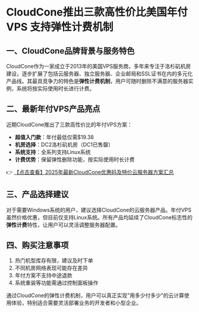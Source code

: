 # CloudCone推出三款高性价比美国年付VPS 支持弹性计费机制

## 一、CloudCone品牌背景与服务特色

CloudCone作为一家成立于2013年的美国VPS服务商，多年来专注于洛杉矶机房建设，逐步扩展了包括云服务器、独立服务器、企业邮局和SSL证书在内的多元化产品线。其最具竞争力的特色是**弹性计费机制**，用户可随时删除不满意的服务器实例，系统将按实际使用时长进行计费。

## 二、最新年付VPS产品亮点

近期CloudCone推出了三款高性价比的年付VPS方案：

- **超值入门款**：年付最低仅需$19.38
- **机房选择**：DC2洛杉矶机房（DC1已售罄）
- **系统支持**：全系列支持Linux系统
- **计费优势**：保留弹性删除功能，按实际使用时长计费

👉 [【点击查看】2025年最新CloudCone优惠码及特价云服务器方案汇总](https://bit.ly/Cloudcone)

## 三、产品选择建议

对于需要Windows系统的用户，建议选择CloudCone的云服务器产品。年付VPS虽然价格优惠，但目前仅支持Linux系统。所有产品均延续了CloudCone标志性的**弹性计费**特性，让用户可以灵活调整服务器配置。

## 四、购买注意事项

1. 热门机型库存有限，建议及时下单
2. 不同机房网络表现可能存在差异
3. 年付方案不支持中途退款
4. 系统重装等功能需通过控制面板操作

通过CloudCone的弹性计费机制，用户可以真正实现"用多少付多少"的云计算使用体验，特别适合需要灵活部署业务的开发者和小型企业。